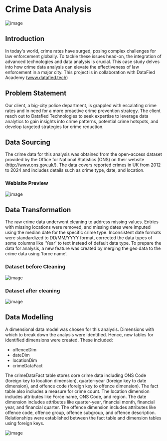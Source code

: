 # Crime Data Analysis

![image](https://github.com/Samuel-Neche/crimeDataAnalysis/assets/117985333/93a6d2a3-5827-4ec6-a31f-1587548dfcdb)


## Introduction
In today's world, crime rates have surged, posing complex challenges for law enforcement globally. To tackle these issues head-on, the integration of advanced technologies and data analysis is crucial. This case study delves into how crime data analysis can elevate the effectiveness of law enforcement in a major city.
This project is in collaboration with DataFied Academy (www.datafied.tech)

## Problem Statement
Our client, a big-city police department, is grappled with escalating crime rates and in need for a more proactive crime prevention strategy. The client reach out to Datafied Technologies to seek expertise to leverage data analytics to gain insights into crime patterns, potential crime hotspots, and develop targeted strategies for crime reduction.

## Data Sourcing
The crime data for this analysis was obtained from the open-access dataset provided by the Office for National Statistics (ONS) on their website (http://www.ons.gov.uk/). The data covers reported crimes in UK from 2012 to 2024 and includes details such as crime type, date, and location.
### Webisite Preview
![image](https://github.com/Samuel-Neche/crimeDataAnalysis/assets/117985333/d3f5a8ec-acbd-4752-953b-6163c8f053c4)


## Data Transformation
The raw crime data underwent cleaning to address missing values. Entries with missing locations were removed, and missing dates were imputed using the median date for the specific crime type. Inconsistent date formats were standardized to DD/MM/YYYY format, corrected the data types of some columns like 'Year' to text instead of default data type. To prepare the data for analysis, a new feature was created by merging the geo data to the crime data using 'force name'.
### Dataset before Cleaning
![image](https://github.com/Samuel-Neche/crimeDataAnalysis/assets/117985333/80f89ff8-9600-4629-ac6e-f295e8320efc)


### Dataset after cleaning
![image](https://github.com/Samuel-Neche/crimeDataAnalysis/assets/117985333/5f084b42-61ee-4725-b3cf-bc4b10ca1923)


## Data Modelling
A dimensional data model was chosen for this analysis. Dimensions with which to break down the analysis were identified. Hence, new tables for identified dimensions were created. These included:

- offenceDim
- dateDim
- locationDim
- crimeDataFact

The crimeDataFact table stores core crime data including ONS Code (foreign key to location dimension), quarter-year (foreign key to date dimension), and offence code (foreign key to offence dimension). The fact table also includes a measure for crime count. The location dimension includes attributes like Force name, ONS Code, and region. The date dimension includes attributes like quarter-year, financial month, financial year, and financial quarter. The offence dimension includes attributes like offence code, offence group, offence subgroup, and offence description. Relationships were established between the fact table and dimension tables using foreign keys.

![image](https://github.com/Samuel-Neche/crimeDataAnalysis/assets/117985333/0a76fc38-4a8e-47bc-8f62-8c6e817fb392)
